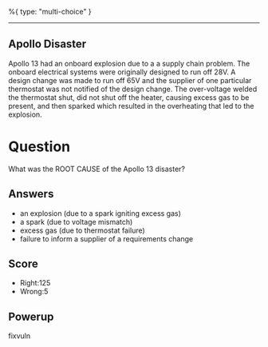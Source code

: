 %{
 type: "multi-choice"
}

---
## Apollo Disaster

Apollo 13 had an onboard explosion due to a a supply chain problem.
The onboard electrical systems were originally designed
to run off 28V.
A design change was made to run off 65V and
the supplier of one particular
thermostat was not notified of the design change.
The over-voltage welded the thermostat shut,
did not shut off the heater,
causing excess gas to be present,
and then sparked
which resulted in the overheating that led to the explosion.

# Question
What was the ROOT CAUSE of the Apollo 13 disaster?

## Answers
- an explosion (due to a spark igniting excess gas)
- a spark (due to voltage mismatch)
- excess gas (due to thermostat failure)
- failure to inform a supplier of a requirements change

## Score
- Right:125
- Wrong:5

## Powerup
fixvuln
